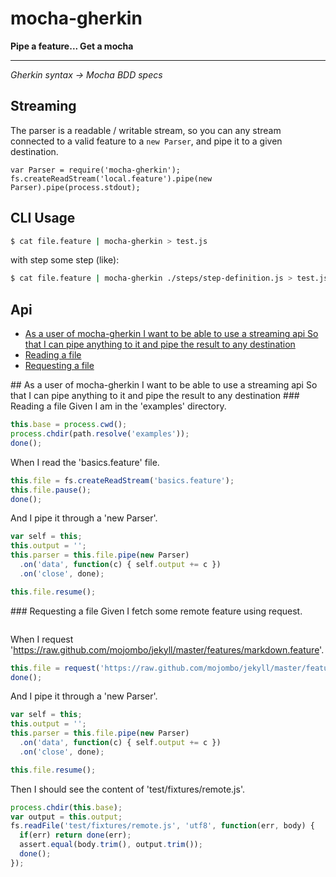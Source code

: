 
# mocha-gherkin

**Pipe a feature... Get a mocha**

---

*Gherkin syntax &rarr; Mocha BDD specs*

## Streaming

The parser is a readable / writable stream, so you can any stream
connected to a valid feature to a `new Parser`, and pipe it to a given
destination.

    var Parser = require('mocha-gherkin');
    fs.createReadStream('local.feature').pipe(new Parser).pipe(process.stdout);


## CLI Usage

```sh
$ cat file.feature | mocha-gherkin > test.js
```

with step some step (like):

```sh
$ cat file.feature | mocha-gherkin ./steps/step-definition.js > test.js
```

## Api

- [As a user of mocha-gherkin I want to be able to use a streaming api So that I can pipe anything to it and pipe the result to any destination](#api-as-a-user-of-mocha-gherkin-i-want-to-be-able-to-use-a-streaming-api-so-that-i-can-pipe-anything-to-it-and-pipe-the-result-to-any-destination)
 - [Reading a file](#api-as-a-user-of-mocha-gherkin-i-want-to-be-able-to-use-a-streaming-api-so-that-i-can-pipe-anything-to-it-and-pipe-the-result-to-any-destination-reading-a-file)
 - [Requesting a file](#api-as-a-user-of-mocha-gherkin-i-want-to-be-able-to-use-a-streaming-api-so-that-i-can-pipe-anything-to-it-and-pipe-the-result-to-any-destination-requesting-a-file)

<a name="" />
 
<a name="api-as-a-user-of-mocha-gherkin-i-want-to-be-able-to-use-a-streaming-api-so-that-i-can-pipe-anything-to-it-and-pipe-the-result-to-any-destination" />
## As a user of mocha-gherkin I want to be able to use a streaming api So that I can pipe anything to it and pipe the result to any destination
<a name="api-as-a-user-of-mocha-gherkin-i-want-to-be-able-to-use-a-streaming-api-so-that-i-can-pipe-anything-to-it-and-pipe-the-result-to-any-destination-reading-a-file" />
### Reading a file
Given I am in the 'examples' directory.

```js
this.base = process.cwd();
process.chdir(path.resolve('examples'));
done();
```

When I read the 'basics.feature' file.

```js
this.file = fs.createReadStream('basics.feature');
this.file.pause();
done();
```

And I pipe it through a 'new Parser'.

```js
var self = this;
this.output = '';
this.parser = this.file.pipe(new Parser)
  .on('data', function(c) { self.output += c })
  .on('close', done);

this.file.resume();
```

<a name="api-as-a-user-of-mocha-gherkin-i-want-to-be-able-to-use-a-streaming-api-so-that-i-can-pipe-anything-to-it-and-pipe-the-result-to-any-destination-requesting-a-file" />
### Requesting a file
Given I fetch some remote feature using request.

```js
```

When I request 'https://raw.github.com/mojombo/jekyll/master/features/markdown.feature'.

```js
this.file = request('https://raw.github.com/mojombo/jekyll/master/features/markdown.feature');
done();
```

And I pipe it through a 'new Parser'.

```js
var self = this;
this.output = '';
this.parser = this.file.pipe(new Parser)
  .on('data', function(c) { self.output += c })
  .on('close', done);

this.file.resume();
```

Then I should see the content of 'test/fixtures/remote.js'.

```js
process.chdir(this.base);
var output = this.output;
fs.readFile('test/fixtures/remote.js', 'utf8', function(err, body) {
  if(err) return done(err);
  assert.equal(body.trim(), output.trim());
  done();
});
```

